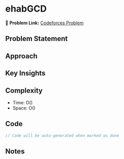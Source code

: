 # ehabGCD

🔗 **Problem Link:** [Codeforces Problem](https://codeforces.com/gym/348180/problem/B)

## Problem Statement
<!-- Describe the problem here -->

## Approach
<!-- Explain your approach -->

## Key Insights
<!-- List key insights and tricks -->

## Complexity
- Time: O()
- Space: O()

## Code
```cpp
// Code will be auto-generated when marked as done
```

## Notes
<!-- Any additional notes -->
